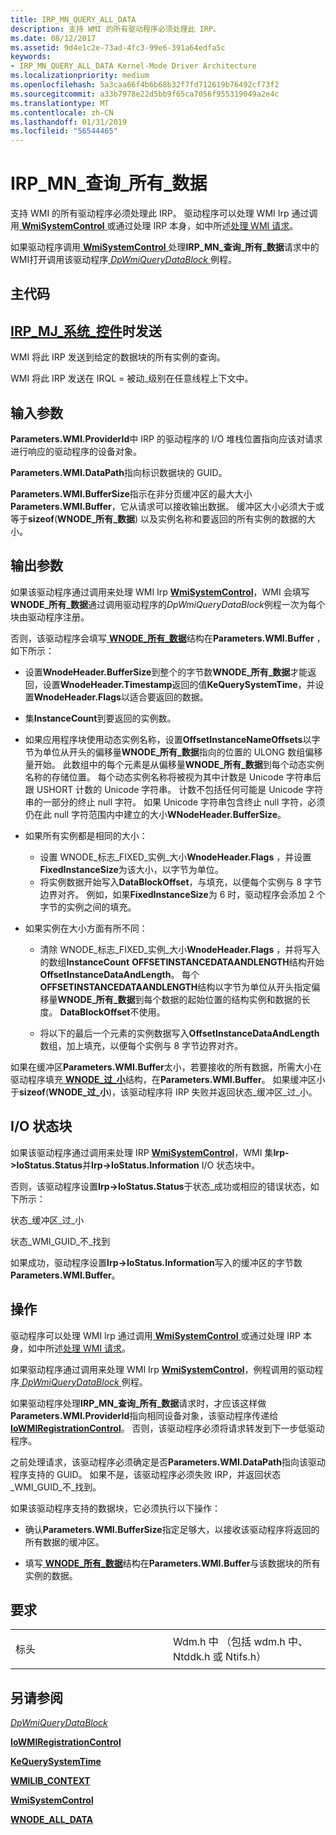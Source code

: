 ```yaml
---
title: IRP_MN_QUERY_ALL_DATA
description: 支持 WMI 的所有驱动程序必须处理此 IRP。
ms.date: 08/12/2017
ms.assetid: 9d4e1c2e-73ad-4fc3-99e6-391a64edfa5c
keywords:
- IRP_MN_QUERY_ALL_DATA Kernel-Mode Driver Architecture
ms.localizationpriority: medium
ms.openlocfilehash: 5a3caa66f4b6b68b32f7fd712619b76492cf73f2
ms.sourcegitcommit: a33b7978e22d5bb9f65ca7056f955319049a2e4c
ms.translationtype: MT
ms.contentlocale: zh-CN
ms.lasthandoff: 01/31/2019
ms.locfileid: "56544465"
---
```

# <a name="irpmnqueryalldata"></a>IRP\_MN\_查询\_所有\_数据


支持 WMI 的所有驱动程序必须处理此 IRP。 驱动程序可以处理 WMI Irp 通过调用[ **WmiSystemControl** ](https://msdn.microsoft.com/library/windows/hardware/ff565834)或通过处理 IRP 本身，如中所述[处理 WMI 请求](https://msdn.microsoft.com/library/windows/hardware/ff546968)。

如果驱动程序调用[ **WmiSystemControl** ](https://msdn.microsoft.com/library/windows/hardware/ff565834)处理**IRP\_MN\_查询\_所有\_数据**请求中的 WMI打开调用该驱动程序[ *DpWmiQueryDataBlock* ](https://msdn.microsoft.com/library/windows/hardware/ff544096)例程。

<a name="major-code"></a>主代码
----------

[**IRP\_MJ\_系统\_控件**](irp-mj-system-control.md)时发送
---------

WMI 将此 IRP 发送到给定的数据块的所有实例的查询。

WMI 将此 IRP 发送在 IRQL = 被动\_级别在任意线程上下文中。

## <a name="input-parameters"></a>输入参数


**Parameters.WMI.ProviderId**中 IRP 的驱动程序的 I/O 堆栈位置指向应该对请求进行响应的驱动程序的设备对象。

**Parameters.WMI.DataPath**指向标识数据块的 GUID。

**Parameters.WMI.BufferSize**指示在非分页缓冲区的最大大小**Parameters.WMI.Buffer**，它从请求可以接收输出数据。 缓冲区大小必须大于或等于**sizeof**(**WNODE\_所有\_数据**) 以及实例名称和要返回的所有实例的数据的大小。

## <a name="output-parameters"></a>输出参数


如果该驱动程序通过调用来处理 WMI Irp [ **WmiSystemControl**](https://msdn.microsoft.com/library/windows/hardware/ff565834)，WMI 会填写**WNODE\_所有\_数据**通过调用驱动程序的*DpWmiQueryDataBlock*例程一次为每个块由驱动程序注册。

否则，该驱动程序会填写[ **WNODE\_所有\_数据**](https://msdn.microsoft.com/library/windows/hardware/ff566372)结构在**Parameters.WMI.Buffer** ，如下所示：

-   设置**WnodeHeader.BufferSize**到整个的字节数**WNODE\_所有\_数据**才能返回，设置**WnodeHeader.Timestamp**返回的值**KeQuerySystemTime**，并设置**WnodeHeader.Flags**以适合要返回的数据。

-   集**InstanceCount**到要返回的实例数。

-   如果应用程序块使用动态实例名称，设置**OffsetInstanceNameOffsets**以字节为单位从开头的偏移量**WNODE\_所有\_数据**指向的位置的 ULONG 数组偏移量开始。 此数组中的每个元素是从偏移量**WNODE\_所有\_数据**到每个动态实例名称的存储位置。 每个动态实例名称将被视为其中计数是 Unicode 字符串后跟 USHORT 计数的 Unicode 字符串。 计数不包括任何可能是 Unicode 字符串的一部分的终止 null 字符。 如果 Unicode 字符串包含终止 null 字符，必须仍在此 null 字符范围内中建立的大小**WNodeHeader.BufferSize**。

-   如果所有实例都是相同的大小：
    -   设置 WNODE\_标志\_FIXED\_实例\_大小**WnodeHeader.Flags** ，并设置**FixedInstanceSize**为该大小，以字节为单位。
    -   将实例数据开始写入**DataBlockOffset**，与填充，以便每个实例与 8 字节边界对齐。 例如，如果**FixedInstanceSize**为 6 时，驱动程序会添加 2 个字节的实例之间的填充。
-   如果实例在大小方面有所不同：
    -   清除 WNODE\_标志\_FIXED\_实例\_大小**WnodeHeader.Flags** ，并将写入的数组**InstanceCount** **OFFSETINSTANCEDATAANDLENGTH**结构开始**OffsetInstanceDataAndLength**。 每个**OFFSETINSTANCEDATAANDLENGTH**结构以字节为单位从开头指定偏移量**WNODE\_所有\_数据**到每个数据的起始位置的结构实例和数据的长度。 **DataBlockOffset**不使用。

    -   将以下的最后一个元素的实例数据写入**OffsetInstanceDataAndLength**数组，加上填充，以便每个实例与 8 字节边界对齐。

如果在缓冲区**Parameters.WMI.Buffer**太小，若要接收的所有数据，所需大小在驱动程序填充[ **WNODE\_过\_小**](https://msdn.microsoft.com/library/windows/hardware/ff566379)结构，在**Parameters.WMI.Buffer**。 如果缓冲区小于**sizeof**(**WNODE\_过\_小**)，该驱动程序将 IRP 失败并返回状态\_缓冲区\_过\_小。

## <a name="io-status-block"></a>I/O 状态块


如果该驱动程序通过调用来处理 IRP [ **WmiSystemControl**](https://msdn.microsoft.com/library/windows/hardware/ff565834)，WMI 集**Irp-&gt;IoStatus.Status**并**Irp-&gt;IoStatus.Information** I/O 状态块中。

否则，该驱动程序设置**Irp-&gt;IoStatus.Status**于状态\_成功或相应的错误状态，如下所示：

状态\_缓冲区\_过\_小

状态\_WMI\_GUID\_不\_找到

如果成功，驱动程序设置**Irp-&gt;IoStatus.Information**写入的缓冲区的字节数**Parameters.WMI.Buffer**。

<a name="operation"></a>操作
---------

驱动程序可以处理 WMI Irp 通过调用[ **WmiSystemControl** ](https://msdn.microsoft.com/library/windows/hardware/ff565834)或通过处理 IRP 本身，如中所述[处理 WMI 请求](https://msdn.microsoft.com/library/windows/hardware/ff546968)。

如果驱动程序通过调用来处理 WMI Irp [ **WmiSystemControl**](https://msdn.microsoft.com/library/windows/hardware/ff565834)，例程调用的驱动程序[ *DpWmiQueryDataBlock* ](https://msdn.microsoft.com/library/windows/hardware/ff544096)例程。

如果驱动程序处理**IRP\_MN\_查询\_所有\_数据**请求时，才应该这样做**Parameters.WMI.ProviderId**指向相同设备对象，该驱动程序传递给[ **IoWMIRegistrationControl**](https://msdn.microsoft.com/library/windows/hardware/ff550480)。 否则，该驱动程序必须将请求转发到下一步低驱动程序。

之前处理请求，该驱动程序必须确定是否**Parameters.WMI.DataPath**指向该驱动程序支持的 GUID。 如果不是，该驱动程序必须失败 IRP，并返回状态\_WMI\_GUID\_不\_找到。

如果该驱动程序支持的数据块，它必须执行以下操作：

-   确认**Parameters.WMI.BufferSize**指定足够大，以接收该驱动程序将返回的所有数据的缓冲区。

-   填写[ **WNODE\_所有\_数据**](https://msdn.microsoft.com/library/windows/hardware/ff566372)结构在**Parameters.WMI.Buffer**与该数据块的所有实例的数据。

<a name="requirements"></a>要求
------------

<table>
<colgroup>
<col width="50%" />
<col width="50%" />
</colgroup>
<tbody>
<tr class="odd">
<td><p>标头</p></td>
<td>Wdm.h 中 （包括 wdm.h 中、 Ntddk.h 或 Ntifs.h）</td>
</tr>
</tbody>
</table>

## <a name="see-also"></a>另请参阅


[*DpWmiQueryDataBlock*](https://msdn.microsoft.com/library/windows/hardware/ff544096)

[**IoWMIRegistrationControl**](https://msdn.microsoft.com/library/windows/hardware/ff550480)

[**KeQuerySystemTime**](https://msdn.microsoft.com/library/windows/hardware/ff553068)

[**WMILIB\_CONTEXT**](https://msdn.microsoft.com/library/windows/hardware/ff565813)

[**WmiSystemControl**](https://msdn.microsoft.com/library/windows/hardware/ff565834)

[**WNODE\_ALL\_DATA**](https://msdn.microsoft.com/library/windows/hardware/ff566372)

 

 





